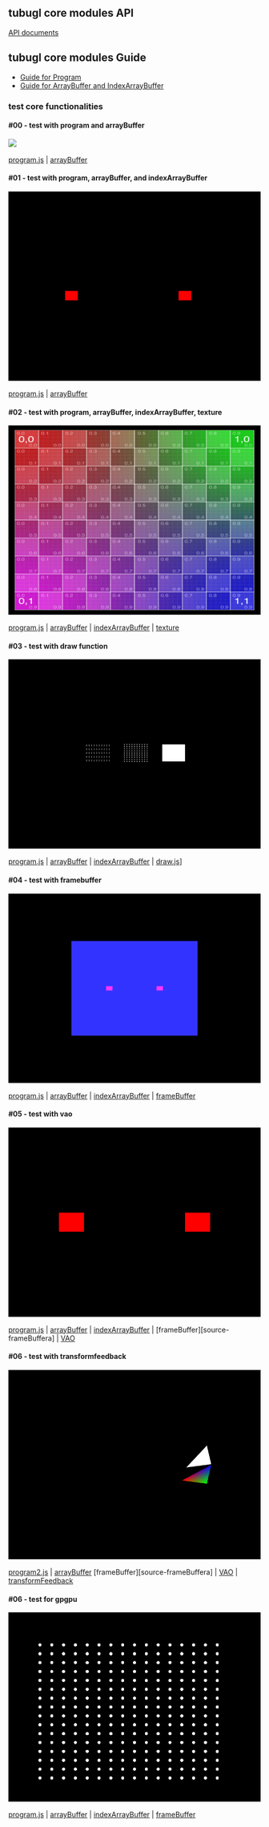 ## tubugl core modules API

[API documents](https://kenjispecial.github.io/tubugl-core/api/)

## tubugl core modules Guide

- [Guide for Program](https://kenjispecial.github.io/tubugl-core/guide/program)
- [Guide for ArrayBuffer and IndexArrayBuffer](https://kenjispecial.github.io/tubugl-core/guide/buffer)

### test core functionalities

#### #00 -  test with program and arrayBuffer

![](./assets/test-00.png)

[program.js][source-program] | [arrayBuffer][source-arrayBuffer] 

#### #01 - test with program, arrayBuffer, and indexArrayBuffer

![](./assets/__image_snapshots__/index-spec-js-01-program-array-buffer-and-index-array-buffer-1-snap.png)

[program.js][source-program] | [arrayBuffer][source-arrayBuffer] 

#### #02 - test with program, arrayBuffer, indexArrayBuffer, texture

![](./assets/__image_snapshots__/index-spec-js-02-program-array-buffer-index-array-buffer-texture-1-snap.png)

[program.js][source-program] | [arrayBuffer][source-arrayBuffer] | [indexArrayBuffer][source-arrayBuffer] | [texture][source-texture]

#### #03 - test with draw function

![](./assets/__image_snapshots__/index-spec-js-03-draw-function-1-snap.png)

 [program.js][source-program] | [arrayBuffer][source-arrayBuffer] | [indexArrayBuffer][source-arrayBuffer] | [draw.js][source-draw]]

#### #04 - test with framebuffer

![](./assets/__image_snapshots__/index-spec-js-04-framebuffer-1-snap.png)

 [program.js][source-program] | [arrayBuffer][source-arrayBuffer] | [indexArrayBuffer][source-arrayBuffer] | [frameBuffer][source-frameBuffer]

#### #05 - test with vao

![](./assets/__image_snapshots__/index-spec-js-05-vao-webgl-2-1-snap.png)

 [program.js][source-program] | [arrayBuffer][source-arrayBuffer] | [indexArrayBuffer][source-arrayBuffer] | [frameBuffer][source-frameBuffera] | [VAO][source-vao]


#### #06 - test with transformfeedback

![](./assets/__image_snapshots__/index-spec-js-06-program-2-and-transform-feedback-webgl-2-1-snap.png)

 [program2.js][source-program2] | [arrayBuffer][source-arrayBuffer] [frameBuffer][source-frameBuffera] | [VAO][source-vao] | [transformFeedback][source-tranformFeedback]
 

#### #06 - test for gpgpu

![](./assets/__image_snapshots__/index-spec-js-07-program-and-gpgpu-based-on-frame-buffer-1-snap.png)

 [program.js][source-program] | [arrayBuffer][source-arrayBuffer] | [indexArrayBuffer][source-arrayBuffer] | [frameBuffer][source-frameBuffer]

[source-program]: https://github.com/kenjiSpecial/tubugl-core/blob/master/src/program.js
[source-program2]: https://github.com/kenjiSpecial/tubugl-core/blob/master/src/program2.js
[source-arrayBuffer]: https://github.com/kenjiSpecial/tubugl-core/blob/master/src/arrayBuffer.js
[source-draw]: https://github.com/kenjiSpecial/tubugl-core/blob/master/src/draw.js
[source-frameBuffer]: https://github.com/kenjiSpecial/tubugl-core/blob/master/src/frameBuffer.js
[source-indexArrayBuffer]: https://github.com/kenjiSpecial/tubugl-core/blob/master/src/indexArrayBuffer.js
[source-texture]: https://github.com/kenjiSpecial/tubugl-core/blob/master/src/texture.js
[source-tranformFeedback]: https://github.com/kenjiSpecial/tubugl-core/blob/master/src/tranformFeedback.js
[source-vao]: https://github.com/kenjiSpecial/tubugl-core/blob/master/src/vao.js
